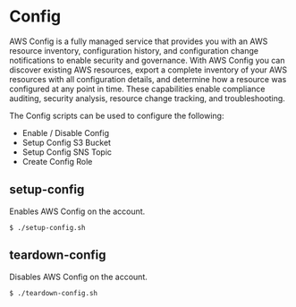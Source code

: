 # Config
AWS Config is a fully managed service that provides you with an AWS resource inventory, configuration history, and configuration change notifications to enable security and governance. With AWS Config you can discover existing AWS resources, export a complete inventory of your AWS resources with all configuration details, and determine how a resource was configured at any point in time. These capabilities enable compliance auditing, security analysis, resource change tracking, and troubleshooting.

The Config scripts can be used to configure the following:

* Enable / Disable Config
* Setup Config S3 Bucket
* Setup Config SNS Topic
* Create Config Role

## setup-config
Enables AWS Config on the account.

	$ ./setup-config.sh

## teardown-config
Disables AWS Config on the account.

	$ ./teardown-config.sh
